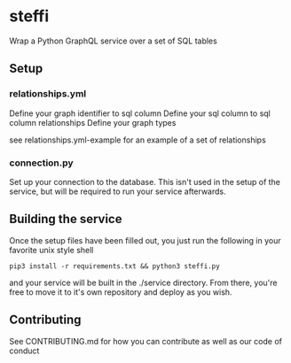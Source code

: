 # steffi

Wrap a Python GraphQL service over a set of SQL tables

## Setup

### relationships.yml

Define your graph identifier to sql column
Define your sql column to sql column relationships
Define your graph types

see relationships.yml-example for an example of a set of relationships

### connection.py

Set up your connection to the database. This isn't used in the setup of the service, but will be required to run your service afterwards.

## Building the service

Once the setup files have been filled out, you just run the following in your favorite unix style shell

`pip3 install -r requirements.txt && python3 steffi.py`

and your service will be built in the ./service directory. From there, you're free to move it to it's own repository and deploy as you wish.

## Contributing

See CONTRIBUTING.md for how you can contribute as well as our code of conduct
